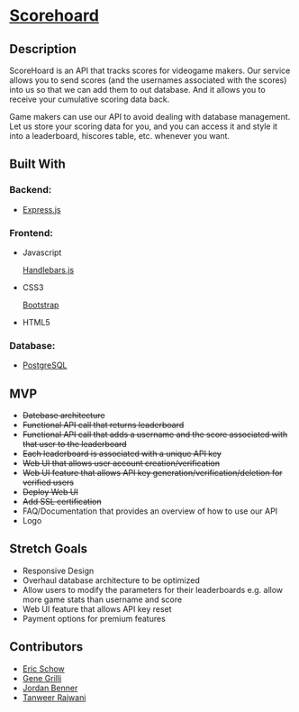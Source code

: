 # [Scorehoard](scorehoard.com)

## Description
ScoreHoard is an API that tracks scores for videogame makers. Our service allows you to send scores (and the usernames associated with the scores) into us so that we can add them to out database. And it allows you to receive your cumulative scoring data back. 

Game makers can use our API to avoid dealing with database management. Let us store your scoring data for you, and you can access it and style it into a leaderboard, hiscores table, etc. whenever you want. 

## Built With

### Backend:
* [Express.js](https://expressjs.com/)

### Frontend:
* Javascript

   [Handlebars.js](http://handlebarsjs.com/)  
* CSS3

   [Bootstrap](http://getbootstrap.com/)  
* HTML5

### Database:
* [PostgreSQL](https://www.postgresql.org/)


## MVP

* ~~Datebase architecture~~
* ~~Functional API call that returns leaderboard~~
* ~~Functional API call that adds a username and the score associated with that user to the leaderboard~~
* ~~Each leaderboard is associated with a unique API key~~
* ~~Web UI that allows user account creation/verification~~
* ~~Web UI feature that allows API key generation/verification/deletion for verified users~~
* ~~Deploy Web UI~~
* ~~Add SSL certification~~
* FAQ/Documentation that provides an overview of how to use our API
* Logo

## Stretch Goals

* Responsive Design
* Overhaul database architecture to be optimized
* Allow users to modify the parameters for their leaderboards e.g. allow more game stats than username and score
* Web UI feature that allows API key reset
* Payment options for premium features

## Contributors

* [Eric Schow](https://github.com/ericmschow)
* [Gene Grilli](https://github.com/g-grilli)
* [Jordan Benner](https://github.com/JordanBenner)
* [Tanweer Rajwani](https://github.com/antweer)
